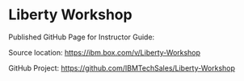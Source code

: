 # Liberty Workshop


Published GitHub Page for Instructor Guide: 

Source location: https://ibm.box.com/v/Liberty-Workshop

GitHub Project: https://github.com/IBMTechSales/Liberty-Workshop